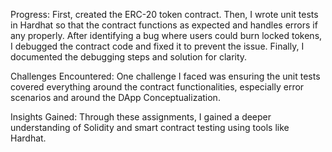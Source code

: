 Progress: 
First, created the ERC-20 token contract. Then, I wrote unit tests in Hardhat so that the contract functions as expected and handles errors if any properly. After identifying a bug where users could burn locked tokens, I debugged the contract code and fixed it to prevent the issue. Finally, I documented the debugging steps and solution for clarity.

Challenges Encountered: One challenge I faced was ensuring the unit tests covered everything around the contract functionalities, especially error scenarios and around the DApp Conceptualization.  

Insights Gained: Through these assignments, I gained a deeper understanding of Solidity and smart contract testing using tools like Hardhat. 